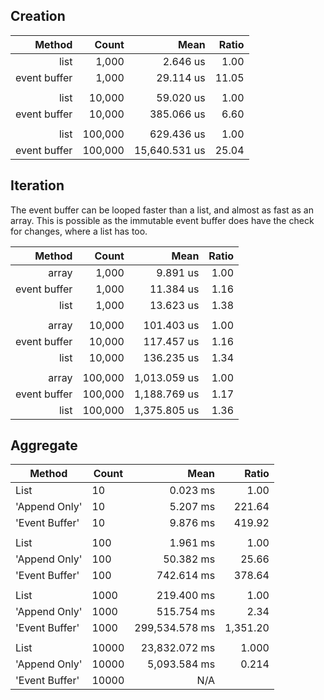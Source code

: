 ﻿## Creation
|       Method |   Count |          Mean | Ratio |
|-------------:|--------:|--------------:|------:|
|         list |   1,000 |      2.646 us |  1.00 |
| event buffer |   1,000 |     29.114 us | 11.05 |
|              |         |               |       |
|         list |  10,000 |     59.020 us |  1.00 |
| event buffer |  10,000 |    385.066 us |  6.60 |
|              |         |               |       |
|         list | 100,000 |    629.436 us |  1.00 |
| event buffer | 100,000 | 15,640.531 us | 25.04 |

## Iteration
The event buffer can be looped faster than a list, and almost as fast as an
array. This is possible as the immutable event buffer does have the check
for changes, where a list has too.

|       Method |   Count |         Mean | Ratio |
|-------------:|--------:|-------------:|------:|
|        array |   1,000 |     9.891 us |  1.00 |
| event buffer |   1,000 |    11.384 us |  1.16 |
|         list |   1,000 |    13.623 us |  1.38 |
|              |         |              |       |
|        array |  10,000 |   101.403 us |  1.00 |
| event buffer |  10,000 |   117.457 us |  1.16 |
|         list |  10,000 |   136.235 us |  1.34 |
|              |         |              |       |
|        array | 100,000 | 1,013.059 us |  1.00 |
| event buffer | 100,000 | 1,188.769 us |  1.17 |
|         list | 100,000 | 1,375.805 us |  1.36 |

## Aggregate
|         Method | Count |           Mean |    Ratio |
|--------------- |------ |---------------:|---------:|
|           List |    10 |       0.023 ms |     1.00 |
|  'Append Only' |    10 |       5.207 ms |   221.64 |
| 'Event Buffer' |    10 |       9.876 ms |   419.92 |
|                |       |                |          |
|           List |   100 |       1.961 ms |     1.00 |
|  'Append Only' |   100 |      50.382 ms |    25.66 |
| 'Event Buffer' |   100 |     742.614 ms |   378.64 |
|                |       |                |          |
|           List |  1000 |     219.400 ms |     1.00 |
|  'Append Only' |  1000 |     515.754 ms |     2.34 |
| 'Event Buffer' |  1000 | 299,534.578 ms | 1,351.20 |
|                |       |                |          |
|           List | 10000 |  23,832.072 ms |    1.000 |
|  'Append Only' | 10000 |   5,093.584 ms |    0.214 |
| 'Event Buffer' | 10000 |           N/A  |          |
